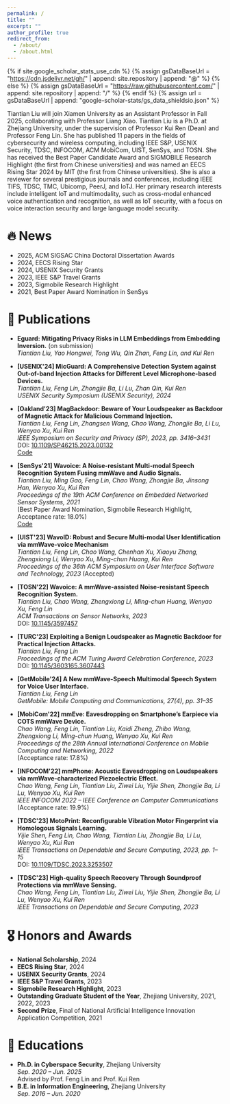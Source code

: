 ```yaml
---
permalink: /
title: ""
excerpt: ""
author_profile: true
redirect_from: 
  - /about/
  - /about.html
---
```


{% if site.google_scholar_stats_use_cdn %}
{% assign gsDataBaseUrl = "https://cdn.jsdelivr.net/gh/" | append: site.repository | append: "@" %}
{% else %}
{% assign gsDataBaseUrl = "https://raw.githubusercontent.com/" | append: site.repository | append: "/" %}
{% endif %}
{% assign url = gsDataBaseUrl | append: "google-scholar-stats/gs_data_shieldsio.json" %}

<span class='anchor' id='about-me'></span>
Tiantian Liu will join Xiamen University as an Assistant Professor in Fall 2025, collaborating with Professor Liang Xiao. Tiantian Liu is a Ph.D. at Zhejiang University, under the supervision of Professor Kui Ren (Dean) and Professor Feng Lin. She has published 11 papers in the fields of cybersecurity and wireless computing, including IEEE S&P, USENIX Security, TDSC, INFOCOM, ACM MobiCom, UIST, SenSys, and TOSN. She has received the Best Paper Candidate Award and SIGMOBILE Research Highlight (the first from Chinese universities) and was named an EECS Rising Star 2024 by MIT (the first from Chinese universities). She is also a reviewer for several prestigious journals and conferences, including IEEE TIFS, TDSC, TMC, Ubicomp, PeerJ, and IoTJ. Her primary research interests include intelligent IoT and multimodality, such as cross-modal enhanced voice authentication and recognition, as well as IoT security, with a focus on voice interaction security and large language model security.

# 🔥 News
- 2025, ACM SIGSAC China Doctoral Dissertation Awards
- 2024, EECS Rising Star
- 2024, USENIX Security Grants
- 2023, IEEE S&P Travel Grants 
- 2023, Sigmobile Research Highlight
- 2021, Best Paper Award Nomination in SenSys

# 📝 Publications

- **Eguard: Mitigating Privacy Risks in LLM Embeddings from Embedding Inversion.** (on submission)  
  *Tiantian Liu, Yao Hongwei, Tong Wu, Qin Zhan, Feng Lin, and Kui Ren*

- **[USENIX'24] MicGuard: A Comprehensive Detection System against Out-of-band Injection Attacks for Different Level Microphone-based Devices.**  
  *Tiantian Liu, Feng Lin, Zhongjie Ba, Li Lu, Zhan Qin, Kui Ren*  
  _USENIX Security Symposium (USENIX Security), 2024_

- **[Oakland'23] MagBackdoor: Beware of Your Loudspeaker as Backdoor of Magnetic Attack for Malicious Command Injection.**  
  *Tiantian Liu, Feng Lin, Zhangsen Wang, Chao Wang, Zhongjie Ba, Li Lu, Wenyao Xu, Kui Ren*  
  _IEEE Symposium on Security and Privacy (SP), 2023, pp. 3416–3431_  
  DOI: [10.1109/SP46215.2023.00132](https://doi.org/10.1109/SP46215.2023.00132)
    <br />
  <a class="btn btn--small btn--outline-link" href="https://github.com/TitaniumLiu/MagBackdoor/tree/main">Code</a>

- **[SenSys'21] Wavoice: A Noise-resistant Multi-modal Speech Recognition System Fusing mmWave and Audio Signals.**  
  *Tiantian Liu, Ming Gao, Feng Lin, Chao Wang, Zhongjie Ba, Jinsong Han, Wenyao Xu, Kui Ren*  
  _Proceedings of the 19th ACM Conference on Embedded Networked Sensor Systems, 2021_  
  (Best Paper Award Nomination, Sigmobile Research Highlight, Acceptance rate: 18.0%)
  <br />
  <a class="btn btn--small btn--outline-link" href="https://github.com/TitaniumLiu/Wavoice">Code</a>

- **[UIST'23] WavoID: Robust and Secure Multi-modal User Identification via mmWave-voice Mechanism**  
  *Tiantian Liu, Feng Lin, Chao Wang, Chenhan Xu, Xiaoyu Zhang, Zhengxiong Li, Wenyao Xu, Ming-chun Huang, Kui Ren*  
  _Proceedings of the 36th ACM Symposium on User Interface Software and Technology, 2023_ (Accepted)

- **[TOSN'22] Wavoice: A mmWave-assisted Noise-resistant Speech Recognition System.**  
  *Tiantian Liu, Chao Wang, Zhengxiong Li, Ming-chun Huang, Wenyao Xu, Feng Lin*  
  _ACM Transactions on Sensor Networks, 2023_  
  DOI: [10.1145/3597457](https://doi.org/10.1145/3597457)

- **[TURC'23] Exploiting a Benign Loudspeaker as Magnetic Backdoor for Practical Injection Attacks.**  
  *Tiantian Liu, Feng Lin*  
  _Proceedings of the ACM Turing Award Celebration Conference, 2023_  
  DOI: [10.1145/3603165.3607443](https://doi.org/10.1145/3603165.3607443)

- **[GetMobile'24] A New mmWave-Speech Multimodal Speech System for Voice User Interface.**  
  *Tiantian Liu, Feng Lin*  
  _GetMobile: Mobile Computing and Communications, 27(4), pp. 31–35_

- **[MobiCom'22] mmEve: Eavesdropping on Smartphone’s Earpiece via COTS mmWave Device.**  
  *Chao Wang, Feng Lin, Tiantian Liu, Kaidi Zheng, Zhibo Wang, Zhengxiong Li, Ming-chun Huang, Wenyao Xu, Kui Ren*  
  _Proceedings of the 28th Annual International Conference on Mobile Computing and Networking, 2022_  
  (Acceptance rate: 17.8%)

- **[INFOCOM'22] mmPhone: Acoustic Eavesdropping on Loudspeakers via mmWave-characterized Piezoelectric Effect.**  
  *Chao Wang, Feng Lin, Tiantian Liu, Ziwei Liu, Yijie Shen, Zhongjie Ba, Li Lu, Wenyao Xu, Kui Ren*  
  _IEEE INFOCOM 2022 – IEEE Conference on Computer Communications_  
  (Acceptance rate: 19.9%)

- **[TDSC'23] MotoPrint: Reconfigurable Vibration Motor Fingerprint via Homologous Signals Learning.**  
  *Yijie Shen, Feng Lin, Chao Wang, Tiantian Liu, Zhongjie Ba, Li Lu, Wenyao Xu, Kui Ren*  
  _IEEE Transactions on Dependable and Secure Computing, 2023, pp. 1–15_  
  DOI: [10.1109/TDSC.2023.3253507](https://doi.org/10.1109/TDSC.2023.3253507)

- **[TDSC'23] High-quality Speech Recovery Through Soundproof Protections via mmWave Sensing.**  
  *Chao Wang, Feng Lin, Tiantian Liu, Ziwei Liu, Yijie Shen, Zhongjie Ba, Li Lu, Wenyao Xu, Kui Ren*  
  _IEEE Transactions on Dependable and Secure Computing, 2023_

# 🎖 Honors and Awards

- **National Scholarship**, 2024  
- **EECS Rising Star**, 2024  
- **USENIX Security Grants**, 2024  
- **IEEE S&P Travel Grants**, 2023  
- **Sigmobile Research Highlight**, 2023  
- **Outstanding Graduate Student of the Year**, Zhejiang University, 2021, 2022, 2023  
- **Second Prize**, Final of National Artificial Intelligence Innovation Application Competition, 2021  

# 📖 Educations
- **Ph.D. in Cyberspace Security**, Zhejiang University  
  *Sep. 2020 – Jun. 2025*  
  Advised by Prof. Feng Lin and Prof. Kui Ren  
- **B.E. in Information Engineering**, Zhejiang University  
  *Sep. 2016 – Jun. 2020*  
